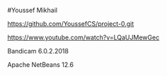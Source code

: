 #Youssef Mikhail

https://github.com/YoussefCS/project-0.git

https://www.youtube.com/watch?v=LQaUJMewGec

Bandicam 6.0.2.2018

Apache NetBeans 12.6
